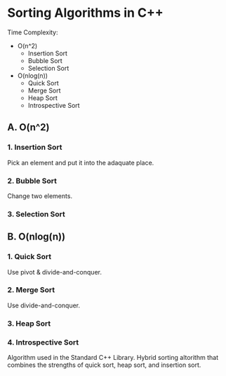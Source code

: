 # Sorting Algorithms in C++
Time Complexity:
* O(n^2)
  * Insertion Sort
  * Bubble Sort
  * Selection Sort
* O(nlog(n))
  * Quick Sort
  * Merge Sort
  * Heap Sort
  * Introspective Sort

## A. O(n^2)
### 1. Insertion Sort
Pick an element and put it into the adaquate place.

### 2. Bubble Sort
Change two elements.

### 3. Selection Sort

## B. O(nlog(n))
### 1. Quick Sort
Use pivot & divide-and-conquer.


### 2. Merge Sort
Use divide-and-conquer.

### 3. Heap Sort

### 4. Introspective Sort
Algorithm used in the Standard C++ Library. Hybrid sorting altorithm that combines the strengths of quick sort, heap sort, and insertion sort.
